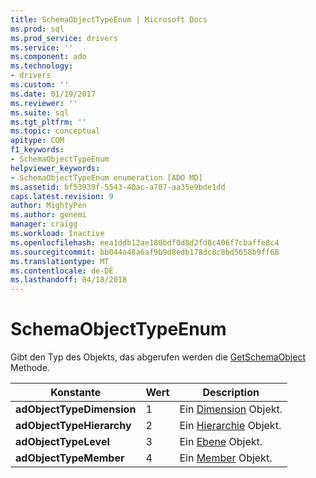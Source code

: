 ```yaml
---
title: SchemaObjectTypeEnum | Microsoft Docs
ms.prod: sql
ms.prod_service: drivers
ms.service: ''
ms.component: ado
ms.technology:
- drivers
ms.custom: ''
ms.date: 01/19/2017
ms.reviewer: ''
ms.suite: sql
ms.tgt_pltfrm: ''
ms.topic: conceptual
apitype: COM
f1_keywords:
- SchemaObjectTypeEnum
helpviewer_keywords:
- SchemaObjectTypeEnum enumeration [ADO MD]
ms.assetid: bf53939f-5543-40ac-a707-aa35e9bde1dd
caps.latest.revision: 9
author: MightyPen
ms.author: genemi
manager: craigg
ms.workload: Inactive
ms.openlocfilehash: eea1ddb12ae180bdf0d8d2fd8c406f7cbaffe8c4
ms.sourcegitcommit: bb044a48a6af9b9d8edb178dc8c8bd5658b9ff68
ms.translationtype: MT
ms.contentlocale: de-DE
ms.lasthandoff: 04/18/2018
---
```

# <a name="schemaobjecttypeenum"></a>SchemaObjectTypeEnum
Gibt den Typ des Objekts, das abgerufen werden die [GetSchemaObject](../../../ado/reference/ado-md-api/getschemaobject-method-ado-md.md) Methode.  
  
|Konstante|Wert|Description|  
|--------------|-----------|-----------------|  
|**adObjectTypeDimension**|1|Ein [Dimension](../../../ado/reference/ado-md-api/dimension-object-ado-md.md) Objekt.|  
|**adObjectTypeHierarchy**|2|Ein [Hierarchie](../../../ado/reference/ado-md-api/hierarchy-object-ado-md.md) Objekt.|  
|**adObjectTypeLevel**|3|Ein [Ebene](../../../ado/reference/ado-md-api/level-object-ado-md.md) Objekt.|  
|**adObjectTypeMember**|4|Ein [Member](../../../ado/reference/ado-md-api/member-object-ado-md.md) Objekt.|
